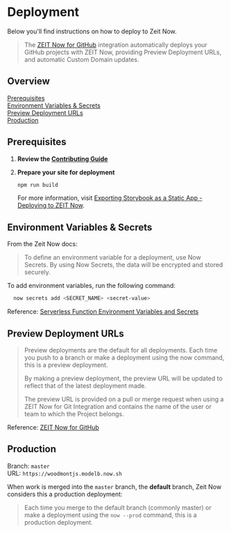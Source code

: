 # Deployment

Below you'll find instructions on how to deploy to Zeit Now.

> The [ZEIT Now for GitHub][1] integration automatically deploys your GitHub
> projects with ZEIT Now, providing Preview Deployment URLs, and automatic
> Custom Domain updates.

[1]: https://zeit.co/docs/v2/git-integrations/zeit-now-for-github

## Overview

[Prerequisites](#prerequisites)  
[Environment Variables & Secrets](#environment-variables-&-secrets)  
[Preview Deployment URLs](#preview-deployment-urls)  
[Production](#production)  

## Prerequisites

1. **Review the [Contributing Guide](CONTRIBUTING.md)**

2. **Prepare your site for deployment**

    ```bash
    npm run build
    ```

   For more information, visit [Exporting Storybook as a Static App - Deploying to ZEIT Now][2].

[1]: ./CONTRIBUTING.md
[2]: https://storybook.js.org/docs/basics/exporting-storybook/#deploying-to-zeit-now

## Environment Variables & Secrets

From the Zeit Now docs:

> To define an environment variable for a deployment, use Now Secrets. By using
> Now Secrets, the data will be encrypted and stored securely.

To add environment variables, run the following command:

```bash
  now secrets add <SECRET_NAME> <secret-value>
```

Reference: [Serverless Function Environment Variables and Secrets][1]

[1]: https://zeit.co/docs/v2/serverless-functions/env-and-secrets/

## Preview Deployment URLs

> Preview deployments are the default for all deployments. Each time you push to
> a branch or make a deployment using the now command, this is a preview
> deployment.
>
> By making a preview deployment, the preview URL will be updated to reflect
> that of the latest deployment made.
>
> The preview URL is provided on a pull or merge request when using a ZEIT Now
> for Git Integration and contains the name of the user or team to which the
> Project belongs.  

Reference: [ZEIT Now for GitHub][1]

[1]: https://zeit.co/docs/v2/git-integrations/zeit-now-for-github

## Production

Branch: `master`  
URL: `https://woodmontjs.modelb.now.sh`  

When work is merged into the `master` branch, the **default** branch, Zeit Now
considers this a production deployment:

> Each time you merge to the default branch (commonly master) or make a
> deployment using the `now --prod` command, this is a production deployment.
